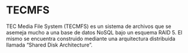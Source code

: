 # TECMFS
TEC Media File System (TECMFS) es un sistema de archivos que se asemeja mucho a una base de datos NoSQL bajo un esquema RAID 5. El mismo se encuentra construido mediante una arquitectura distribuida llamada “Shared Disk Architecture”.
